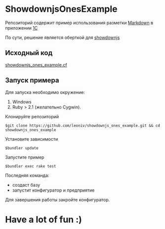 # ShowdownjsOnesExample

Репозиторий содержит пример использования разметки
[Markdown](http://daringfireball.net/projects/markdown/) в приложении
[1С](http://1c.ru)

По сути, решение является оберткой для [showdownjs](https://github.com/showdownjs/showdown)

## Исходный код

[showdownjs_ones_example.cf](showdownjs_ones_example.cf)

## Запуск примера

Для запуска необходимо окружение:

1. Windows
2. Ruby > 2.1 (желательно Cygwin).

Клонируйте репозиторий

    $git clone https://github.com/leoniv/showdownjs_ones_example.git && cd showdownjs_ones_example

Установите зависимости

    $bundler update

Запустите пример

    $bundler exec rake test

Последняя команда:
- создаст базу
- запустит конфигуратор и предприятие

Для завершения работы закройте конфигуратор.

# Have a lot of fun :)
